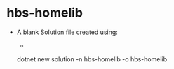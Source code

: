 # hbs-homelib
- A blank Solution file created using:
  - ```bash
  dotnet new solution -n hbs-homelib -o hbs-homelib
  ```
